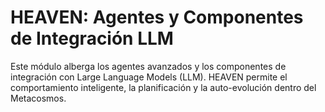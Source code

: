 # HEAVEN: Agentes y Componentes de Integración LLM

Este módulo alberga los agentes avanzados y los componentes de integración con Large Language Models (LLM). HEAVEN permite el comportamiento inteligente, la planificación y la auto-evolución dentro del Metacosmos.
